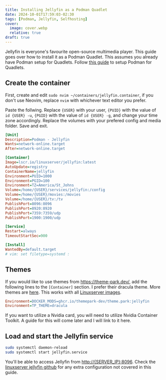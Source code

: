 ```yaml
---
title: Installing Jellyfin as a Podman Quadlet
date: 2024-10-01T17:59:03-02:30
tags: [Podman, Jellyfin, Selfhosting]
cover:
  image: cover.webp
  relative: true
draft: true
---
```


Jellyfin is everyone's favourite open-source multimedia player. This guide goes over how to install it as a Podman Quadlet. This assumes you already have Podman setup for Quadlets. Follow [this guide](/posts/setting-up-podman-quadlets-debian) to setup Podman for Quadlets.

## Create the container

First, create and edit `sudo nvim ~/containers/jellyfin.container`, if you don't use Neovim, replace `nvim` with whichever text editor you prefer.

Paste the follwing. Replace `{USER}` with your user, `{PUID}` with the value of `id {USER} -u`, `{PGID}` with the value of `id {USER} -g`, and change your time zone accordingly. Replace the volumes with your prefered config and media folder. Save and exit.

```ini
[Unit]
Description=Podman - Jellyfin
Wants=network-online.target
After=network-online.target

[Container]
Image=lscr.io/linuxserver/jellyfin:latest
AutoUpdate=registry
ContainerName=jellyfin
Environment=PUID=1000
Environment=PGID=100
Environment=TZ=America/St_Johns
Volume=/home/{USER}/services/jellyfin:/config
Volume=/home/{USER}/movies:/movies
Volume=/home/{USER}/tv:/tv
PublishPort=8096:8096
PublishPort=8920:8920
PublishPort=7359:7359/udp
PublishPort=1900:1900/udp

[Service]
Restart=always
TimeoutStartSec=900

[Install]
WantedBy=default.target
# vim: set filetype=systemd :
```

## Themes

If you would like to use themes from https://theme-park.dev/, add the following lines to the `[Container]` section. I prefer their dracula theme. More themes are [here](https://docs.theme-park.dev/themes/jellyfin/). This works with all [Linuxserver images](https://fleet.linuxserver.io/).

```ini
Environment=DOCKER_MODS=ghcr.io/themepark-dev/theme.park:jellyfin
Environment=TP_THEME=dracula
```

If you want to utilize a Nvidia card, you will need to utilize Nvidia Container Toolkit. A guide for this will come later and I will link to it here.

## Load and start the Jellyfin service

```bash
sudo systemctl daemon-reload
sudo systemctl start jellyfin.service
```

You'll be able to access Jellyfin from [http://{SERVER_IP}:8096](http://{SERVER_IP}:8096). Check the [linuxserver jellyfin github](https://hub.docker.com/r/linuxserver/jellyfin) for any extra configuration not covered in this guide.
